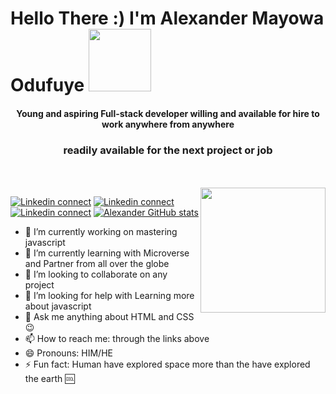 <h1><bold>Hello There :) </bold> I'm Alexander Mayowa Odufuye <img src="https://media.giphy.com/media/RLsfgZfNGJ3fzlMXdV/giphy.gif" width="100px"></h1>

   <h4 align="center">Young and aspiring Full-stack developer willing and available for hire to work anywhere from anywhere</h4>
   <h3 align="center" margin-bottom="10px" >readily available for the next project or job</h3>
                                               <br/>
                                               <br/>
  <img src="https://media.giphy.com/media/yo1whaKkz38ME/giphy.gif" width="200px" align="right">
  
<!--   [![Facebook connect](https://img.shields.io/badge/Facebook-1877F2?style=for-the-badge&logo=facebook&logoColor=white)](https://facebook.com/ah.ziayousufi) -->
[![Linkedin connect](https://img.shields.io/badge/LinkedIn-0077B5?style=for-the-badge&logo=linkedin&logoColor=white)](https://www.linkedin.com/in/alexander-odufuye-9298511a4/)
[![Linkedin connect](https://img.shields.io/badge/Instagram-E4405F?style=for-the-badge&logo=instagram&logoColor=white)](https://www.instagram.com/codingrex/)
[![Linkedin connect](https://img.shields.io/badge/angellist-E4119F?style=for-the-badge&logo=angellist&logoColor=white)](https://angel.co/u/alexander-mayowa)
[![Alexander GitHub stats](https://github-readme-stats.vercel.app/api?username=alexander16108&count_private=true&show_icons=true&theme=radical)](https://github.com/alexander16108)



- 🔭 I’m currently working on mastering javascript
- 🌱 I’m currently learning with Microverse and Partner from all over the globe
- 👯 I’m looking to collaborate on any project
- 🤔 I’m looking for help with Learning more about javascript
- 💬 Ask me anything about HTML and CSS 😉
- 📫 How to reach me: through the links above 
- 😄 Pronouns: HIM/HE
- ⚡ Fun fact: Human have explored space more than the have explored the earth 🆒
